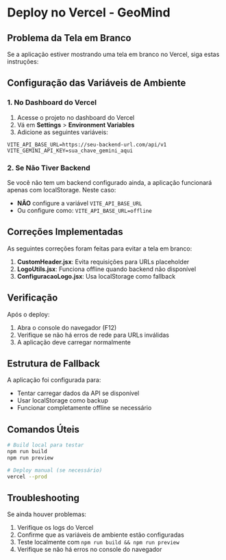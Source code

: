 # Deploy no Vercel - GeoMind

## Problema da Tela em Branco

Se a aplicação estiver mostrando uma tela em branco no Vercel, siga estas instruções:

## Configuração das Variáveis de Ambiente

### 1. No Dashboard do Vercel

1. Acesse o projeto no dashboard do Vercel
2. Vá em **Settings** > **Environment Variables**
3. Adicione as seguintes variáveis:

```
VITE_API_BASE_URL=https://seu-backend-url.com/api/v1
VITE_GEMINI_API_KEY=sua_chave_gemini_aqui
```

### 2. Se Não Tiver Backend

Se você não tem um backend configurado ainda, a aplicação funcionará apenas com localStorage. Neste caso:

- **NÃO** configure a variável `VITE_API_BASE_URL`
- Ou configure como: `VITE_API_BASE_URL=offline`

## Correções Implementadas

As seguintes correções foram feitas para evitar a tela em branco:

1. **CustomHeader.jsx**: Evita requisições para URLs placeholder
2. **LogoUtils.jsx**: Funciona offline quando backend não disponível
3. **ConfiguracaoLogo.jsx**: Usa localStorage como fallback

## Verificação

Após o deploy:

1. Abra o console do navegador (F12)
2. Verifique se não há erros de rede para URLs inválidas
3. A aplicação deve carregar normalmente

## Estrutura de Fallback

A aplicação foi configurada para:
- Tentar carregar dados da API se disponível
- Usar localStorage como backup
- Funcionar completamente offline se necessário

## Comandos Úteis

```bash
# Build local para testar
npm run build
npm run preview

# Deploy manual (se necessário)
vercel --prod
```

## Troubleshooting

Se ainda houver problemas:

1. Verifique os logs do Vercel
2. Confirme que as variáveis de ambiente estão configuradas
3. Teste localmente com `npm run build && npm run preview`
4. Verifique se não há erros no console do navegador